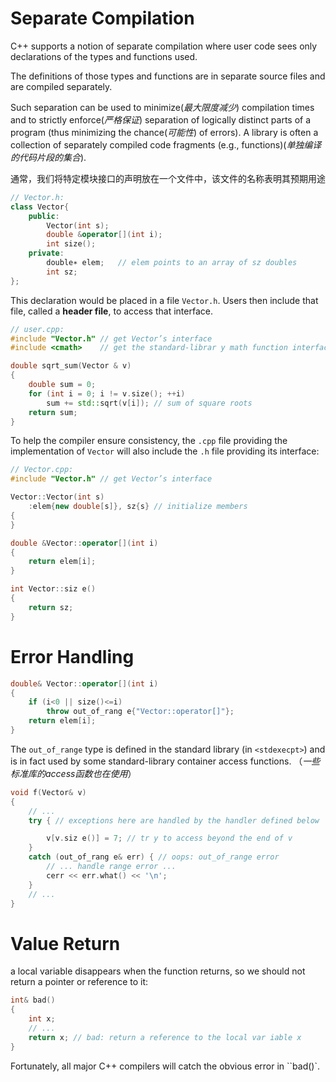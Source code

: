 # Separate Compilation

C++ supports a notion of separate compilation where user code sees only declarations of the types and functions used. 

The definitions of those types and functions are in separate source files and are compiled separately. 

Such separation can be used to minimize(*最大限度减少*) compilation times and to strictly enforce(*严格保证*) separation of logically distinct parts of a program (thus minimizing the chance(*可能性*) of errors). A library is often a collection of separately compiled code fragments (e.g., functions)(*单独编译的代码片段的集合*).

通常，我们将特定模块接口的声明放在一个文件中，该文件的名称表明其预期用途

```c++
// Vector.h:
class Vector{
	public:
		Vector(int s);
	    double &operator[](int i);
	    int size();
	private:
		double∗ elem;	// elem points to an array of sz doubles
	    int sz;
};
```

This declaration would be placed in a file `Vector.h`. Users then include that file, called a **header file**, to access that interface.

```c++
// user.cpp:
#include "Vector.h"	// get Vector’s interface
#include <cmath>	// get the standard-librar y math function interface including sqrt()

double sqrt_sum(Vector & v) 
{
	double sum = 0;
	for (int i = 0; i != v.size(); ++i)
		sum += std::sqrt(v[i]);	// sum of square roots
	return sum;
}
```

To help the compiler ensure consistency, the `.cpp` file providing the implementation of `Vector` will also include the `.h` file providing its interface:

```c++
// Vector.cpp:
#include "Vector.h"	// get Vector’s interface

Vector::Vector(int s)
    :elem{new double[s]}, sz{s}	// initialize members
{
}

double &Vector::operator[](int i)
{
	return elem[i];
}

int Vector::siz e()
{
	return sz;
}
```

# Error Handling

```c++
double& Vector::operator[](int i)
{
    if (i<0 || size()<=i)
        throw out_of_rang e{"Vector::operator[]"};
    return elem[i];
}
```

The `out_of_range` type is defined in the standard library (in `<stdexecpt>`) and is in fact used by some standard-library container access functions. （*一些标准库的access函数也在使用*）

```c++
void f(Vector& v)
{
    // ...
    try { // exceptions here are handled by the handler defined below

        v[v.siz e()] = 7; // tr y to access beyond the end of v
    }
    catch (out_of_rang e& err) { // oops: out_of_range error
        // ... handle range error ...
        cerr << err.what() << '\n';
    }
    // ...
}
```

# Value Return

a local variable disappears when the function returns, so we should not
return a pointer or reference to it:

```c++
int& bad()
{
    int x;
    // ...
    return x; // bad: return a reference to the local var iable x
}
```

Fortunately, all major C++ compilers will catch the obvious error in ``bad()`.

